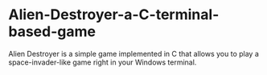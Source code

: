 # Alien-Destroyer-a-C-terminal-based-game
Alien Destroyer is a simple game implemented in C that allows you to play a space-invader-like game right in your Windows terminal.
